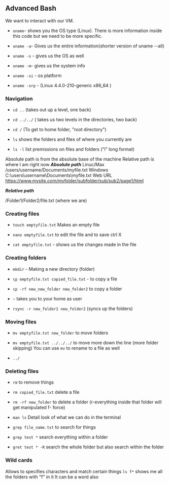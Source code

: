 ## Advanced Bash

We want to interact with our VM.

- `uname`- shows you the OS type (Linux). There is more information inside this code but we need to be more specific.

- `uname -a`- Gives us the entire information(shorter version of uname --all)

- `uname -s` - gives us the OS as well

- `uname -m`- gives us the system info

- `uname -si` - os platform

- `uname -srp` - (Linux 4.4.0-210-generic x86_64
)

### Navigation


- `cd ..` (takes out up a level, one back)

- `cd ../../` ( takes us two levels in the directories, two back)

- `cd /` (To get to home folder, "root directory")

- `ls` shows  the folders and files of where you currently are

- `ls -l` list premissions on files and folders ("l" long format)

Absolute path is from the absolute base of the machine 
Relative path is where I am right now 
***Absolute path***
Linuc/Max
/users/username/Documents/myfile.txt
Windows
C:\users\username\Documents\myfile.txt
Web URL
https://www.mysite.com/myfolder/subfolder/sub/sub2/page1/html

***Relative path***

/Folder1/Folder2/file.txt (where we are)

### Creating files


- `touch emptyfile.txt` Makes an empty file 

- `nano emptyfile.txt` to edit the file and to save ctrl X

- `cat emptyfile.txt` - shows us the changes made in the file 

### Creating folders


- `mkdir` - Making a new directory (folder)

- `cp emptyfile.txt copied_file.txt` - to copy a file 

- `cp -rf new_new_folder new_folder2` to copy a folder 

- `~` takes you to your home as user 

- `rsync -r new_folder1 new_folder2` (syncs up the folders)


### Moving files


- `mv emptyfile.txt new_folder` to move folders

- `mv emptyfile.txt ../../../` to move more down the line (more folder skipping)
You can use `mv` to rename to a file as well 

- `../`

### Deleting files

- `rm` to remove things

- `rm copied_file.txt` delete a file 

- `rm -rf new_folder` to delete a folder (r-everything inside that folder will get manipulated f- force)


- `man ls` Detail look of what we can do in the terminal

- `grep file_name.txt` to search for things

- `grep test *` search everything within a folder 

- `gret test * -R` search the whole folder but also search within the folder 


### Wild cards
Allows to specifies characters and match certain things
`ls f*` shows me all the folders with "f" in it
It can be a word also







